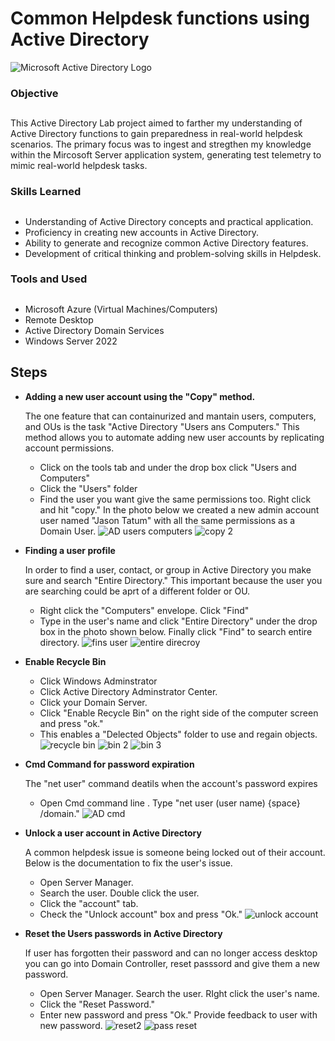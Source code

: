 # Common Helpdesk functions using Active Directory
<img src="https://i.imgur.com/pU5A58S.png" alt="Microsoft Active Directory Logo"/>

### Objective<h2>

This Active Directory Lab project aimed to farther my understanding of Active Directory functions to gain preparedness in real-world helpdesk scenarios. The primary focus was to ingest and stregthen my knowledge within the Mircosoft Server application system, generating test telemetry to mimic real-world helpdesk tasks.

### Skills Learned<h2>

- Understanding of Active Directory concepts and practical application.
- Proficiency in creating new accounts in Active Directory.
- Ability to generate and recognize common Active Directory features.
- Development of critical thinking and problem-solving skills in Helpdesk.

### Tools and Used<h2>

  - Microsoft Azure (Virtual Machines/Computers)
  - Remote Desktop
  - Active Directory Domain Services
  - Windows Server 2022

## Steps

* **Adding a new user account using the "Copy" method.** <p>
The one feature that can containurized and mantain users, computers, and OUs is the task "Active Directory "Users ans Computers." This method allows you to automate adding new user accounts by replicating account permissions.
  - Click on the tools tab and under the drop box click "Users and Computers"
  - Click the "Users" folder
  - Find the user you want give the same permissions too. Right click and hit "copy." In the photo below we created a new admin account user named "Jason Tatum" with all the same permissions as a Domain User.
![AD users computers](https://github.com/TerrellSowell/Helpdesk-functions-Active-Directory-account-creation-Cmd-Commands-/assets/161978506/21d536a2-552d-4d7e-b42c-b068b0f29961)
![copy 2](https://github.com/TerrellSowell/Helpdesk-functions-Active-Directory-account-creation-Cmd-Commands-/assets/161978506/55cfbba5-f666-4688-a90a-93de45da4983)


* **Finding a user profile**<p>
In order to find a user, contact, or group in Active Directory you make sure and search "Entire Directory." This important because the user you are searching could be aprt of a different folder or OU.
  - Right click the "Computers" envelope. Click "Find"
  - Type in the user's name and click "Entire Directory" under the drop box in the photo shown below. Finally click "Find" to search entire directory.
![fins user](https://github.com/TerrellSowell/Helpdesk-functions-Active-Directory-account-creation-Cmd-Commands-/assets/161978506/2b7ae503-ba3d-4896-a326-6f1c669e3cd8)
![entire direcroy](https://github.com/TerrellSowell/Helpdesk-functions-Active-Directory-account-creation-Cmd-Commands-/assets/161978506/680d8202-59ec-415b-91b8-c5ba3520fe60)<p>

* **Enable Recycle Bin**<p>
  - Click Windows Adminstrator
  - Click Active Directory Adminstrator Center.
  - Click your Domain Server.
  - Click "Enable Recycle Bin" on the right side of the computer screen and press "ok."
  - This enables a "Delected Objects" folder to use and regain objects.
  ![recycle bin ](https://github.com/TerrellSowell/Helpdesk-functions-Active-Directory-account-creation-Cmd-Commands-/assets/161978506/49d38e4f-34d3-4e75-b58d-a83701d6ec58)
  ![bin 2](https://github.com/TerrellSowell/Helpdesk-functions-Active-Directory-account-creation-Cmd-Commands-/assets/161978506/95f03229-3d6d-46c2-af5f-227ce3cb8f22)
  ![bin 3](https://github.com/TerrellSowell/Helpdesk-functions-Active-Directory-account-creation-Cmd-Commands-/assets/161978506/a6c7a693-1479-4b0d-a846-b9aee70882ba)

* **Cmd Command for password expiration**<p>
The "net user" command deatils when the account's password expires
  - Open Cmd command line . Type "net user (user name) {space} /domain."
![AD cmd](https://github.com/TerrellSowell/Helpdesk-functions-Active-Directory-account-creation-Cmd-Commands-/assets/161978506/15378c80-a98d-4106-9b9f-338bafb31b55)

* **Unlock a user account in Active Directory**<p>
A common helpdesk issue is someone being locked out of their account. Below is the documentation to fix the user's issue.
  - Open Server Manager.
  - Search the user. Double click the user.
  - Click the "account" tab.
  - Check the "Unlock account" box and press "Ok."
 ![unlock account](https://github.com/TerrellSowell/Helpdesk-functions-Active-Directory-account-creation-Cmd-Commands-/assets/161978506/79ebd364-6409-4bb1-8e09-5b7468aeb139)

* **Reset the Users passwords in Active Directory**<p>
If user has forgotten their password and can no longer access desktop you can go into Domain Controller, reset passsord and give them a new password.
  - Open Server Manager.
    Search the user. RIght click the user's name.
  - Click the "Reset Password."
  - Enter new password and press "Ok." Provide feedback to user with new password.
![reset2](https://github.com/TerrellSowell/Helpdesk-functions-Active-Directory-account-creation-Cmd-Commands-/assets/161978506/86b7a913-93a9-42f6-a4c3-c9b7c383f100)
![pass reset](https://github.com/TerrellSowell/Helpdesk-functions-Active-Directory-account-creation-Cmd-Commands-/assets/161978506/0f930cbd-b43d-4143-9720-5b3233440683)

   


  



